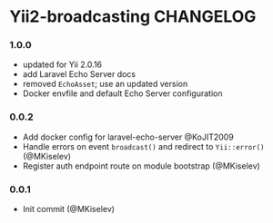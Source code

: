 # Yii2-broadcasting CHANGELOG

### 1.0.0
  - updated for Yii 2.0.16
  - add Laravel Echo Server docs
  - removed `EchoAsset`; use an updated version
  - Docker envfile and default Echo Server configuration

### 0.0.2
 - Add docker config for laravel-echo-server @KoJIT2009
 - Handle errors on event `broadcast()` and redirect to `Yii::error()` (@MKiselev)
 - Register auth endpoint route on module bootstrap (@MKiselev)


### 0.0.1
 - Init commit (@MKiselev)
